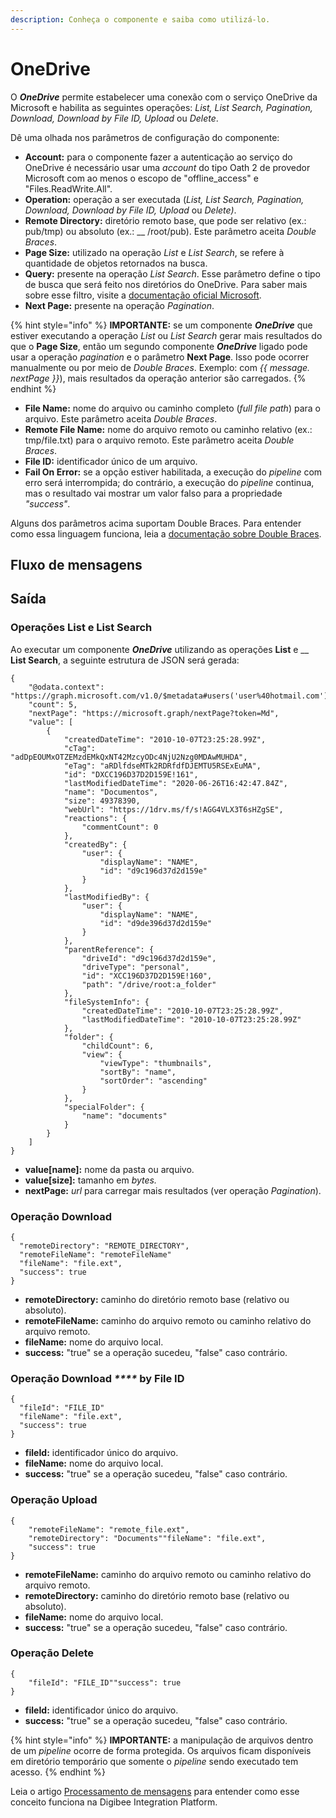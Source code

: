```yaml
---
description: Conheça o componente e saiba como utilizá-lo.
---
```


# OneDrive

O _**OneDrive**_ permite estabelecer uma conexão com o serviço OneDrive da Microsoft e habilita as seguintes operações: _List, List Search, Pagination, Download, Download by File ID, Upload_ ou _Delete_.

Dê uma olhada nos parâmetros de configuração do componente:

* **Account:** para o componente fazer a autenticação ao serviço do OneDrive é necessário usar uma _account_ do tipo Oath 2 de provedor Microsoft com ao menos o escopo de "offline\_access" e "Files.ReadWrite.All".
* **Operation:** operação a ser executada (_List, List Search, Pagination, Download, Download by File ID, Upload_ ou _Delete)_.
* **Remote Directory:** diretório remoto base, que pode ser relativo (ex.: pub/tmp) ou absoluto (ex.: __ /root/pub). Este parâmetro aceita _Double Braces_.
* **Page Size:** utilizado na operação _List_ e _List Search_, se refere à quantidade de objetos retornados na busca.
* **Query:** presente na operação _List Search_. Esse parâmetro define o tipo de busca que será feito nos diretórios do OneDrive. Para saber mais sobre esse filtro, visite a [documentação oficial Microsoft](https://docs.microsoft.com/pt-br/onedrive/developer/rest-api/api/driveitem\_search?view=odsp-graph-online).
* **Next Page:** presente na operação _Pagination_.

{% hint style="info" %}
**IMPORTANTE:** se um componente _**OneDrive**_ que estiver executando a operação _List_ ou _List Search_ gerar mais resultados do que o **Page Size**, então um segundo componente _**OneDrive**_ ligado pode usar a operação _pagination_ e o parâmetro **Next Page**. Isso pode ocorrer manualmente ou por meio de _Double Braces_. Exemplo: com _\{{ message. nextPage \}}_), mais resultados da operação anterior são carregados.
{% endhint %}

* **File Name:** nome do arquivo ou caminho completo (_full file path_) para o arquivo. Este parâmetro aceita _Double Braces_.
* **Remote File Name:** nome do arquivo remoto ou caminho relativo (ex.: tmp/file.txt) para o arquivo remoto. Este parâmetro aceita _Double Braces_.
* **File ID:** identificador único de um arquivo.
* **Fail On Error:** se a opção estiver habilitada, a execução do _pipeline_ com erro será interrompida; do contrário, a execução do _pipeline_ continua, mas o resultado vai mostrar um valor falso para a propriedade _"success"_.

Alguns dos parâmetros acima suportam Double Braces. Para entender como essa linguagem funciona, leia a [documentação sobre Double Braces](https://docs.digibee.com/documentation/v/pt-br/build/double-braces).

## Fluxo de mensagens <a href="#fluxo-de-mensagens" id="fluxo-de-mensagens"></a>

## Saída <a href="#sada" id="sada"></a>

### Operações List e List Search

Ao executar um componente _**OneDrive**_ utilizando as operações **List** e __ **List Search**, a seguinte estrutura de JSON será gerada:

```
{
    "@odata.context": "https://graph.microsoft.com/v1.0/$metadata#users('user%40hotmail.com')/drive/root/children",
    "count": 5,
    "nextPage": "https://microsoft.graph/nextPage?token=Md",
    "value": [
        {
            "createdDateTime": "2010-10-07T23:25:28.99Z",
            "cTag": "adDpEOUMxOTZEMzdEMkQxNT42MzcyODc4NjU2Nzg0MDAwMUHDA",
            "eTag": "aRDlfdseMTk2RDRfdfDJEMTU5RSExEuMA",
            "id": "DXCC196D37D2D159E!161",
            "lastModifiedDateTime": "2020-06-26T16:42:47.84Z",
            "name": "Documentos",
            "size": 49378390,
            "webUrl": "https://1drv.ms/f/s!AGG4VLX3T6sHZgSE",
            "reactions": {
                "commentCount": 0
            },
            "createdBy": {
                "user": {
                    "displayName": "NAME",
                    "id": "d9c196d37d2d159e"
                }
            },
            "lastModifiedBy": {
                "user": {
                    "displayName": "NAME",
                    "id": "d9de396d37d2d159e"
                }
            },
            "parentReference": {
                "driveId": "d9c196d37d2d159e",
                "driveType": "personal",
                "id": "XCC196D37D2D159E!160",
                "path": "/drive/root:a_folder"
            },
            "fileSystemInfo": {
                "createdDateTime": "2010-10-07T23:25:28.99Z",
                "lastModifiedDateTime": "2010-10-07T23:25:28.99Z"
            },
            "folder": {
                "childCount": 6,
                "view": {
                    "viewType": "thumbnails",
                    "sortBy": "name",
                    "sortOrder": "ascending"
                }
            },
            "specialFolder": {
                "name": "documents"
            }
        }
    ]
}
```

* **value\[name]:** nome da pasta ou arquivo.
* **value\[size]:** tamanho em _bytes._
* **nextPage:** _url_ para carregar mais resultados (ver operação _Pagination_).

### Operação **Download**

```
{
  "remoteDirectory": "REMOTE_DIRECTORY",
  "remoteFileName": "remoteFileName"
  "fileName": "file.ext",
  "success": true
}

```

* **remoteDirectory:** caminho do diretório remoto base (relativo ou absoluto).
* **remoteFileName:** caminho do arquivo remoto ou caminho relativo do arquivo remoto.
* **fileName:** nome do arquivo local.
* **success:** "true" se a operação sucedeu, "false" caso contrário.

### Operação **Download **_****_** by File ID**

```
{
  "fileId": "FILE_ID"
  "fileName": "file.ext",
  "success": true
}
```

* **fileId:** identificador único do arquivo.
* **fileName:** nome do arquivo local.
* **success:** "true" se a operação sucedeu, "false" caso contrário.

### Operação **Upload**

```
{
    "remoteFileName": "remote_file.ext",
    "remoteDirectory": "Documents""fileName": "file.ext",
    "success": true
}
```

* **remoteFileName:** caminho do arquivo remoto ou caminho relativo do arquivo remoto.
* **remoteDirectory:** caminho do diretório remoto base (relativo ou absoluto).
* **fileName:** nome do arquivo local.
* **success:** "true" se a operação sucedeu, "false" caso contrário.

### Operação **Delete**

```
{
    "fileId": "FILE_ID""success": true
}
```

* **fileId:** identificador único do arquivo.
* **success:** "true" se a operação sucedeu, "false" caso contrário.

{% hint style="info" %}
**IMPORTANTE:** a manipulação de arquivos dentro de um _pipeline_ ocorre de forma protegida. Os arquivos ficam disponíveis em diretório temporário que somente o _pipeline_ sendo executado tem acesso.
{% endhint %}

Leia o artigo [Processamento de mensagens](https://docs.digibee.com/documentation/v/pt-br/build/pipelines/processamento-de-mensagens) para entender como esse conceito funciona na Digibee Integration Platform.
